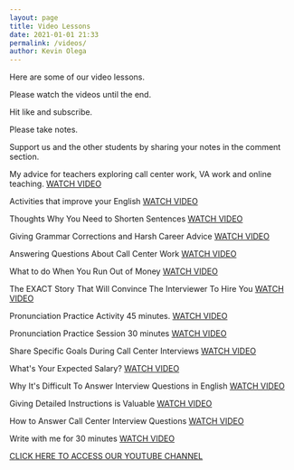 ```yaml
--- 
layout: page
title: Video Lessons
date: 2021-01-01 21:33
permalink: /videos/ 
author: Kevin Olega 
--- 
```

Here are some of our video lessons.

Please watch the videos until the end.

Hit like and subscribe.

Please take notes.

Support us and the other students by sharing your notes in the comment section.

My advice for teachers exploring call center work, VA work and online teaching.
[WATCH VIDEO](https://youtu.be/QJppGlR0G20)

Activities that improve your English
[WATCH VIDEO](https://youtu.be/aHxkFb43IZg)

Thoughts Why You Need to Shorten Sentences
[WATCH VIDEO](https://youtu.be/JXVe3t5tTo0)

Giving Grammar Corrections and Harsh Career Advice
[WATCH VIDEO](https://youtu.be/n3M1TCaaAjA)

Answering Questions About Call Center Work
[WATCH VIDEO](https://youtu.be/-J1IWrfdajI)

What to do When You Run Out of Money
[WATCH VIDEO](https://youtu.be/j5xRGQ6l5u4)

The EXACT Story That Will Convince The Interviewer To Hire You
[WATCH VIDEO](https://youtu.be/L4hT5nJ0vzg)

Pronunciation Practice Activity 45 minutes.
[WATCH VIDEO](https://youtu.be/j2r-JNolL5w)

Pronunciation Practice Session 30 minutes
[WATCH VIDEO](https://youtu.be/fezqHqAwKqY)

Share Specific Goals During Call Center Interviews
[WATCH VIDEO](https://youtu.be/oluvrpck8Vc)

What's Your Expected Salary?
[WATCH VIDEO](https://youtu.be/r-pL4vVFXkc)

Why It's Difficult To Answer Interview Questions in English
[WATCH VIDEO](https://youtu.be/xbuxPSRhUJc)

Giving Detailed Instructions is Valuable
[WATCH VIDEO](https://youtu.be/c9LTvCjjFsA)

How to Answer Call Center Interview Questions
[WATCH VIDEO](https://youtu.be/eAoX--4P0Go)

Write with me for 30 minutes
[WATCH VIDEO](https://youtu.be/FrylHJMUhz4)

[CLICK HERE TO ACCESS OUR YOUTUBE CHANNEL](https://callcentertrainingtips.com/yt)
